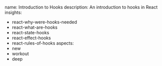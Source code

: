 name: Introduction to Hooks
description: An introduction to hooks in React
insights:
  - react-why-were-hooks-needed
  - react-what-are-hooks
  - react-state-hooks
  - react-effect-hooks
  - react-rules-of-hooks
aspects:
  - new
  - workout
  - deep
 

